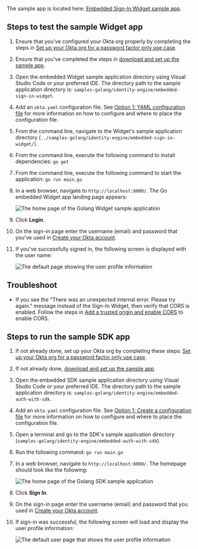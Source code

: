 The sample app is located here: [Embedded Sign-In Widget sample app](https://github.com/okta/samples-golang/tree/master/identity-engine/embedded-sign-in-widget).

## Steps to test the sample Widget app

1. Ensure that you've configured your Okta org properly by completing the steps in [Set up your Okta org for a password factor only use case](/docs/guides/oie-embedded-common-org-setup/go/main/#set-up-your-okta-org-for-a-password-factor-only-use-case).
1. Ensure that you've completed the steps in [download and set up the sample app](/docs/guides/oie-embedded-common-download-setup-app/go/main/).
1. Open the embedded Widget sample application directory using Visual Studio Code or
   your preferred IDE. The directory path to the sample application directory is: `samples-golang/identity-engine/embedded-sign-in-widget`.
1. Add an `okta.yaml` configuration file. See [Option 1: YAML configuration file](/docs/guides/oie-embedded-common-download-setup-app/go/main/#option-1-configuration-file) for more information on how to configure and where to place the configuration file.
1. From the command line, navigate to the Widget's sample application directory (`../samples-golang/identity-engine/embedded-sign-in-widget/`).
1. From the command line, execute the following command to install dependencies: `go get`
1. From the command line, execute the following command to start the application: `go run main.go`
1. In a web browser, navigate to `http://localhost:8000/`. The Go embedded Widget app landing page appears:

   <div class="common-image-format">

    ![The home page of the Golang Widget sample application](/img/oie-embedded-sdk/oie-embedded-widget-golang-sample-app-home-page.png)

   </div>

1. Click **Login**.
1. On the sign-in page enter the username (email) and password that you've used in
[Create your Okta account](/docs/guides/oie-embedded-common-org-setup/go/main/#create-your-okta-account).
1. If you've successfully signed in, the following screen is displayed
   with the user name:

   <div class="common-image-format">

    ![The default page showing the user profile information](/img/oie-embedded-sdk/oie-embedded-widget-golang-sample-app-user-default-page.png)

   </div>

## Troubleshoot

* If you see the "There was an unexpected internal error. Please try again." message instead of the Sign-In Widget, then verify that CORS is enabled. Follow the steps in [Add a trusted origin and enable CORS](/docs/guides/oie-embedded-common-org-setup/go/main/#add-a-trusted-origin-and-enable-cors) to enable CORS.

## Steps to run the sample SDK app

1. If not already done, set up your Okta org by completing these steps: [Set up your Okta org for a password factor only use case](/docs/guides/oie-embedded-common-org-setup/go/main/#set-up-your-okta-org-for-a-password-factor-only-use-case).
1. If not already done, [download and set up the sample app](/docs/guides/oie-embedded-common-download-setup-app/go/main/).
1. Open the embedded SDK sample application directory using Visual Studio Code or
   your preferred IDE. The directory path to the sample application directory is: `samples-golang/identity-engine/embedded-auth-with-sdk`.
1. Add an `okta.yaml` configuration file. See [Option 1: Create a configuration file](/docs/guides/oie-embedded-common-download-setup-app/go/main/#option-1-create-a-configuration-file) for more information on how to configure and where to place the configuration file.
1. Open a terminal and go to the SDK's sample application directory (`samples-golang/identity-engine/embedded-auth-with-sdk`).
1. Run the following command: `go run main.go`
1. In a web browser, navigate to `http://localhost:8000/`. The homepage should look like the following:

   <div class="common-image-format">

    ![The home page of the Golang SDK sample application](/img/oie-embedded-sdk/oie-embedded-sdk-golang-sample-app-home-page.png)

   </div>

1. Click **Sign In**.
1. On the sign-in page enter the username (email) and password that you used in
[Create your Okta account](/docs/guides/oie-embedded-common-org-setup/go/main/#create-your-okta-account).
1. If sign-in was successful, the following screen will load and display the user profile
information:

   <div class="common-image-format">

   ![The default user page that shows the user profile information](/img/oie-embedded-sdk/oie-embedded-SDK-golang-sample-app-user-default-page.png)

   </div>
